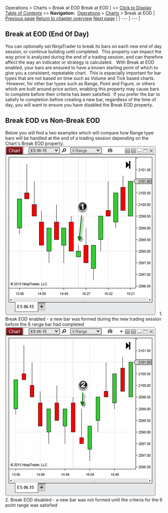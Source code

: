 ﻿
Operations \> Charts \> Break at EOD
Break at EOD
| \<\< [Click to Display Table of Contents](break_at_eod.md) \>\> **Navigation:**     [Operations](operations-1.md) \> [Charts](charts-1.md) \> Break at EOD | [Previous page](how_trade_executions_are_plott-1.md) [Return to chapter overview](charts-1.md) [Next page](order_flow_plus-1.md) |
| --- | --- |
## Break at EOD (End Of Day)
You can optionally set NinjaTrader to break its bars on each new end of day session, or continue building until completed.  This property can impact the way price is analyzed during the end of a trading session, and can therefore affect the way an indicator or strategy is calculated.
 
With Break at EOD enabled, your bars are ensured to have a known starting point of which to give you a consistent, repeatable chart.  This is especially important for bar types that are not based on time such as Volume and Tick based charts.  However, for other bar types such as Range, Point and Figure, or others which are built around price action, enabling this property may cause bars to complete before their criteria has been satisfied.  If you prefer the bar to satisfy to completion before creating a new bar, regardless of the time of day, you will want to ensure you have disabled the Break EOD property.
 
## Break EOD vs Non\-Break EOD
Below you will find a two examples which will compare how Range type bars will be handled at the end of a trading session depending on the Chart's Break EOD property.
 
![Break_EOD](break_eod.png)
 
1\. Break EOD enabled \- a new bar was formed during the new trading session before the 6 range bar had completed
 
![Break_EOD_Off](break_eod_off.png)
 
2\. Break EOD disabled \- a new bar was not formed until the criteria for the 6 point range was satisfied

